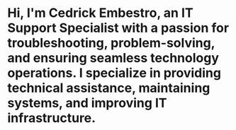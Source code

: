 # Hi, I'm Cedrick Embestro, an IT Support Specialist with a passion for troubleshooting, problem-solving, and ensuring seamless technology operations. I specialize in providing technical assistance, maintaining systems, and improving IT infrastructure.
